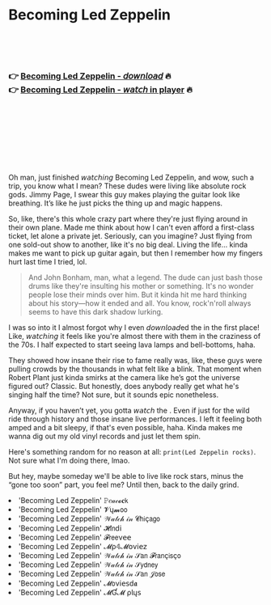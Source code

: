 <h1>Becoming Led Zeppelin</h1>

<br><br><br>

<h3>👉 <a href="https://Brians-prefadercan1986.github.io/stfnfcjtjo/">Becoming Led Zeppelin - 𝘥𝘰𝘸𝘯𝘭𝘰𝘢𝘥</a> 🔥<br>
👉 <a href="https://Brians-prefadercan1986.github.io/stfnfcjtjo/">Becoming Led Zeppelin - 𝘸𝘢𝘵𝘤𝘩 in player</a> 🔥
</h3>



<br><br><br><br><br><br><br>


Oh man, just finished 𝘸𝘢𝘵𝘤𝘩𝘪𝘯𝘨 Becoming Led Zeppelin, and wow, such a trip, you know what I mean? These dudes were living like absolute rock gods. Jimmy Page, I swear this guy makes playing the guitar look like breathing. It’s like he just picks the thing up and magic happens.

So, like, there's this whole crazy part where they're just flying around in their own plane. Made me think about how I can't even afford a first-class ticket, let alone a private jet. Seriously, can you imagine? Just flying from one sold-out show to another, like it's no big deal. Living the life... kinda makes me want to pick up guitar again, but then I remember how my fingers hurt last time I tried, lol.

> And John Bonham, man, what a legend. The dude can just bash those drums like they're insulting his mother or something. It's no wonder people lose their minds over him. But it kinda hit me hard thinking about his story—how it ended and all. You know, rock'n'roll always seems to have this dark shadow lurking.

I was so into it I almost forgot why I even 𝘥𝘰𝘸𝘯𝘭𝘰𝘢𝘥ed the   in the first place! Like, 𝘸𝘢𝘵𝘤𝘩𝘪𝘯𝘨 it feels like you're almost there with them in the craziness of the 70s. I half expected to start seeing lava lamps and bell-bottoms, haha.

They showed how insane their rise to fame really was, like, these guys were pulling crowds by the thousands in what felt like a blink. That moment when Robert Plant just kinda smirks at the camera like he’s got the universe figured out? Classic. But honestly, does anybody really get what he's singing half the time? Not sure, but it sounds epic nonetheless.

Anyway, if you haven’t yet, you gotta 𝘸𝘢𝘵𝘤𝘩 the  . Even if just for the wild ride through history and those insane live performances. I left it feeling both amped and a bit sleepy, if that's even possible, haha. Kinda makes me wanna dig out my old vinyl records and just let them spin.

Here's something random for no reason at all: `print(Led Zeppelin rocks)`. Not sure what I'm doing there, lmao.

But hey, maybe someday we'll be able to live like rock stars, minus the “gone too soon” part, you feel me? Until then, back to the daily grind.

<li>'Becoming Led Zeppelin' 𝙿𝑒𝒶𝒸𝓸𝐜𝗄</li>
<li>'Becoming Led Zeppelin' 𝓥ų𝓶𝗈𝗈</li>
<li>'Becoming Led Zeppelin' 𝒲𝒶𝓉𝒸𝒽 𝒾𝓃 𝓒𝗁𝗂ç𝖺𝗀𝗈</li>
<li>'Becoming Led Zeppelin' 𝓗𝗂𝗇ԁ𝗂</li>
<li>'Becoming Led Zeppelin' 𝓕𝗋𝖾𝖾ν𝖾𝖾</li>
<li>'Becoming Led Zeppelin' 𝓜ρ𝟜𝓜𝗈ν𝗂𝖾𝗓</li>
<li>'Becoming Led Zeppelin' 𝒲𝒶𝓉𝒸𝒽 𝒾𝓃 𝒮𝖺𝗇 𝓕𝗋𝖺𝗇ç𝗂𝗌ç𝗈</li>
<li>'Becoming Led Zeppelin' 𝒲𝒶𝓉𝒸𝒽 𝒾𝓃 𝒮𝗒𝖽𝗇𝖾𝗒</li>
<li>'Becoming Led Zeppelin' 𝒲𝒶𝓉𝒸𝒽 𝒾𝓃 𝒮𝖺𝗇 𝒥𝗈𝗌𝖾</li>
<li>'Becoming Led Zeppelin' 𝓜𝗈ν𝗂𝖾𝗌ԁ𝖆</li>
<li>'Becoming Led Zeppelin' 𝓜Ɠ𝓜 ρ𝗅ų𝗌</li>
